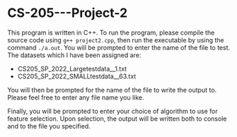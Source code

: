 # CS-205---Project-2
This program is written in C++. To run the program, please compile the source code using `g++ project2.cpp`, then run the executable by using the command `./a.out`. You will be prompted to enter the name of the file to test. The datasets which I have been assigned are:
- CS205_SP_2022_Largetestdata__1.txt
- CS205_SP_2022_SMALLtestdata__63.txt

You will then be prompted for the name of the file to write the output to. Please feel free to enter any file name you like.

Finally, you will be prompted to enter your choice of algorithm to use for feature selection. Upon selection, the output will be written both to console and to the file you specified.
